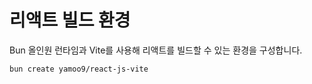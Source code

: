 # 리액트 빌드 환경

Bun 올인원 런타임과 Vite를 사용해 리액트를 빌드할 수 있는 환경을 구성합니다.

```sh
bun create yamoo9/react-js-vite
```